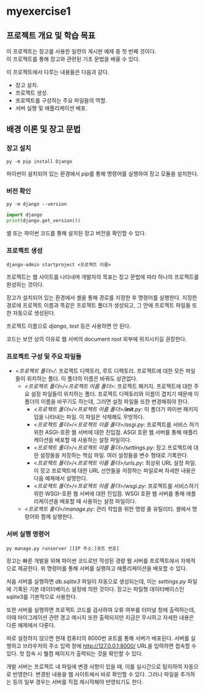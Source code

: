 # **myexercise1**

## 프로젝트 개요 및 학습 목표

이 프로젝트는 장고를 사용한 일련의 게시판 예제 중 첫 번째 것이다.  
이 프로젝트를 통해 장고와 관련된 기초 문법을 배울 수 있다.

이 프로젝트에서 다루는 내용들은 다음과 같다.

- 장고 설치.
- 프로젝트 생성.
- 프로젝트를 구성하는 주요 파일들의 역할.
- 서버 실행 및 애플리케이션 배포.


## 배경 이론 및 장고 문법

### 장고 설치

```shell
py -m pip install Django
```

파이썬이 설치되어 있는 환경에서 *pip*를 통해 명령어를 실행하여 장고 모듈을 설치한다.

### 버전 확인

```shell
py -m django --version
```

```python
import django
print(django.get_version())
```

셸 또는 파이썬 코드를 통해 설치된 장고 버전을 확인할 수 있다.

### 프로젝트 생성

```shell
django-admin startproject <프로젝트 이름>
```

프로젝트는 웹 사이트를 나타내며 개발자의 목표는 장고 문법에 따라 하나의 프로젝트를 완성하는 것이다.

장고가 설치되어 있는 환경에서 셸을 통해 경로를 지정한 후 명령어를 실행한다. 지정한 경로에 프로젝트 이름과 똑같은 프로젝트 폴더가 생성되고, 그 안에 프로젝트 파일들 또한 자동으로 생성된다.

프로젝트 이름으로 *django*, *test* 등은 사용하면 안 된다.

코드는 보안 상의 이유로 웹 서버의 document root 외부에 위치시키길 권장한다.

### 프로젝트 구성 및 주요 파일들

- *<프로젝트 폴더>/*: 프로젝트 디렉토리, 루트 디렉토리. 프로젝트에 대한 모든 파일들이 위치하는 폴더. 이 폴더의 이름은 바꿔도 상관없다.
  - *<프로젝트 폴더>/<프로젝트 이름 폴더>*: 프로젝트 패키지. 프로젝트에 대한 주요 설정 파일들이 위치하는 폴더. 프로젝트 디렉토리와 이름이 겹치기 때문에 이 폴더의 이름을 바꾸기도 하는데, 그러면 설정 파일들 또한 변경해줘야 한다.
    - *<프로젝트 폴더>/<프로젝트 이름 폴더>/__init__.py*: 이 폴더가 파이썬 패키지임을 나타내는 파일. 이 파일은 삭제해도 무방하다.
    - *<프로젝트 폴더>/<프로젝트 이름 폴더>/asgi.py*: 프로젝트를 서비스 하기 위한 ASGI-호환 웹 서버에 대한 진입점. ASGI 호환 웹 서버를 통해 애플리케이션을 배포할 때 사용하는 설정 파일이다.
    - *<프로젝트 폴더>/<프로젝트 이름 폴더>/settings.py*: 장고 프로젝트에 대한 설정들을 저장하는 핵심 파일. 여러 설정들을 변수 형태로 기록한다.
    - *<프로젝트 폴더>/<프로젝트 이름 폴더>/urls.py*: 최상위 URL 설정 파일. 이 장고 프로젝트에 대한 URL 선언들을 저장하는 파일로써 자세한 내용은 다음 예제에서 설명한다.
    - *<프로젝트 폴더>/<프로젝트 이름 폴더>/wsgi.py*: 프로젝트를 서비스하기 위한 WSGI-호환 웹 서버에 대한 진입점. WSGI 호환 웹 서버를 통해 애플리케이션을 배포할 때 사용하는 설정 파일이다.
  - *<프로젝트 폴더>/manage.py*: 관리 작업을 위한 명령 줄 유틸리티. 셸에서 명령어와 함께 실행한다.

### 서버 실행 명령어

```shell
py manage.py runserver [[IP 주소:]포트 번호]
```

장고는 빠른 개발을 위해 파이썬 코드로만 작성된 경량 웹 서버를 프로젝트에서 자체적으로 제공한다. 위 명령어를 통해 서버를 실행하고 애플리케이션을 배포할 수 있다.

처음 서버를 실행하면 *db.sqlite3* 파일이 자동으로 생성되는데, 이는 *settings.py* 파일에 기록된 기본 데이터베이스 설정에 의한 것이다. 장고는 파일형 데이터베이스인 sqlite3를 기본적으로 사용한다.

또한 서버를 실행하면 프로젝트 코드를 검사하여 오류 여부를 터미널 창에 출력하는데, 이때 마이그레이션 관련 경고 메시지 또한 출력되지만 지금은 무시하고 자세한 내용은 다른 예제에서 다룬다.

따로 설정하지 않으면 현재 컴퓨터의 8000번 포트를 통해 서버가 배포된다. 서버를 실행하고 브라우저의 주소 입력 창에 http://127.0.0.1:8000/ URL을 입력하면 접속할 수 있다. 첫 접속 시 웰컴 페이지가 출력되는 것을 확인할 수 있다.

개발 서버는 프로젝트 내 파일에 변경 사항이 있을 때, 이를 실시간으로 탐지하여 자동으로 반영한다. 변경된 내용을 웹 사이트에서 바로 확인할 수 있다. 그러나 파일을 추가하는 등의 일부 경우는 서버를 직접 재시작해야 반영되기도 한다.
